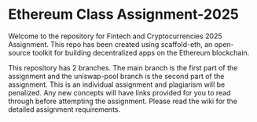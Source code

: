 # Ethereum Class Assignment-2025

Welcome to the repository for Fintech and Cryptocurrencies 2025 Assignment. This repo has been created using scaffold-eth, an open-source toolkit for building decentralized apps on the Ethereum blockchain.

This repository has 2 branches. The main branch is the first part of the assignment and the uniswap-pool branch is the second part of the assignment. This is an individual assignment and plagiarism will be penalized. Any new concepts will have links provided for you to read through before attempting the assignment. Please read the wiki for the detailed assignment requirements.
